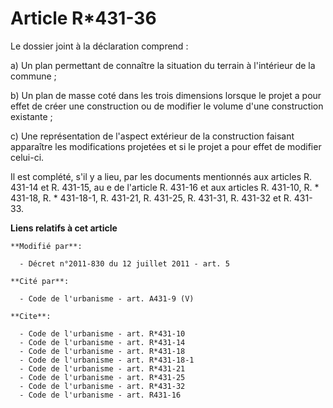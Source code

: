 # Article R*431-36

Le dossier joint à la déclaration comprend : 

a) Un plan permettant de connaître la situation du terrain à l'intérieur de la commune ; 

b) Un plan de masse coté dans les trois dimensions lorsque le projet a pour effet de créer une construction ou de modifier le
volume d'une construction existante ; 

c) Une représentation de l'aspect extérieur de la construction faisant apparaître les modifications projetées et si le projet
a pour effet de modifier celui-ci. 

Il est complété, s'il y a lieu, par les documents mentionnés aux articles R. 431-14 et R. 431-15, au e de l'article R. 431-16
et aux articles R. 431-10, R. * 431-18, R. * 431-18-1, R. 431-21, R. 431-25, R. 431-31, R. 431-32 et R. 431-33.

**Liens relatifs à cet article**

	**Modifié par**:

	  - Décret n°2011-830 du 12 juillet 2011 - art. 5

	**Cité par**:

	  - Code de l'urbanisme - art. A431-9 (V)

	**Cite**:

	  - Code de l'urbanisme - art. R*431-10
	  - Code de l'urbanisme - art. R*431-14
	  - Code de l'urbanisme - art. R*431-18
	  - Code de l'urbanisme - art. R*431-18-1
	  - Code de l'urbanisme - art. R*431-21
	  - Code de l'urbanisme - art. R*431-25
	  - Code de l'urbanisme - art. R*431-32
	  - Code de l'urbanisme - art. R431-16
